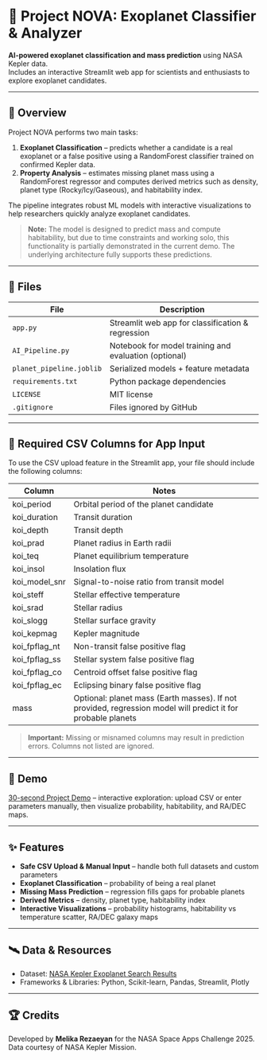 # 🌌 Project NOVA: Exoplanet Classifier & Analyzer

**AI-powered exoplanet classification and mass prediction** using NASA Kepler data.  
Includes an interactive Streamlit web app for scientists and enthusiasts to explore exoplanet candidates.

---

## 🚀 Overview
Project NOVA performs two main tasks:  
1. **Exoplanet Classification** – predicts whether a candidate is a real exoplanet or a false positive using a RandomForest classifier trained on confirmed Kepler data.  
2. **Property Analysis** – estimates missing planet mass using a RandomForest regressor and computes derived metrics such as density, planet type (Rocky/Icy/Gaseous), and habitability index.

The pipeline integrates robust ML models with interactive visualizations to help researchers quickly analyze exoplanet candidates.

> **Note:** The model is designed to predict mass and compute habitability, but due to time constraints and working solo, this functionality is partially demonstrated in the current demo. The underlying architecture fully supports these predictions.

---

## 🧩 Files
| File | Description |
|------|-------------|
| `app.py` | Streamlit web app for classification & regression |
| `AI_Pipeline.py` | Notebook for model training and evaluation (optional) |
| `planet_pipeline.joblib` | Serialized models + feature metadata |
| `requirements.txt` | Python package dependencies |
| `LICENSE` | MIT license |
| `.gitignore` | Files ignored by GitHub |

---

## 📄 Required CSV Columns for App Input
To use the CSV upload feature in the Streamlit app, your file should include the following columns:

| Column | Notes |
|--------|-------|
| koi_period | Orbital period of the planet candidate |
| koi_duration | Transit duration |
| koi_depth | Transit depth |
| koi_prad | Planet radius in Earth radii |
| koi_teq | Planet equilibrium temperature |
| koi_insol | Insolation flux |
| koi_model_snr | Signal-to-noise ratio from transit model |
| koi_steff | Stellar effective temperature |
| koi_srad | Stellar radius |
| koi_slogg | Stellar surface gravity |
| koi_kepmag | Kepler magnitude |
| koi_fpflag_nt | Non-transit false positive flag |
| koi_fpflag_ss | Stellar system false positive flag |
| koi_fpflag_co | Centroid offset false positive flag |
| koi_fpflag_ec | Eclipsing binary false positive flag |
| mass | Optional: planet mass (Earth masses). If not provided, regression model will predict it for probable planets |

> **Important:** Missing or misnamed columns may result in prediction errors. Columns not listed are ignored.

---

## 🎥 Demo
[30-second Project Demo](https://youtu.be/BSkNEZ1Y5jg) – interactive exploration: upload CSV or enter parameters manually, then visualize probability, habitability, and RA/DEC maps.

---

## ✨ Features
- **Safe CSV Upload & Manual Input** – handle both full datasets and custom parameters  
- **Exoplanet Classification** – probability of being a real planet  
- **Missing Mass Prediction** – regression fills gaps for probable planets  
- **Derived Metrics** – density, planet type, habitability index  
- **Interactive Visualizations** – probability histograms, habitability vs temperature scatter, RA/DEC galaxy maps  

---

## 🛰️ Data & Resources
- Dataset: [NASA Kepler Exoplanet Search Results](https://www.kaggle.com/datasets/nasa/kepler-exoplanet-search-results?resource=download)  
- Frameworks & Libraries: Python, Scikit-learn, Pandas, Streamlit, Plotly  

---

## 🏆 Credits
Developed by **Melika Rezaeyan** for the NASA Space Apps Challenge 2025.  
Data courtesy of NASA Kepler Mission.  
